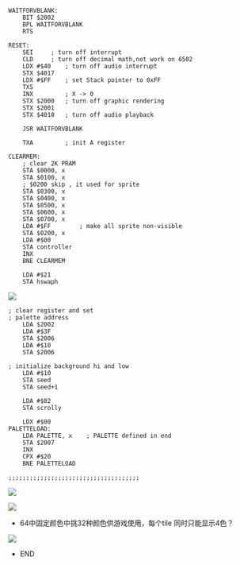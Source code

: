 
```
WAITFORVBLANK:
    BIT $2002
    BPL WAITFORVBLANK
    RTS
```


```
RESET:
    SEI     ; turn off interrupt
    CLD     ; turn off decimal math,not work on 6502
    LDX #$40    ; turn off audio interrupt
    STX $4017
    LDX #$FF    ; set Stack pointer to 0xFF
    TXS 
    INX         ; X -> 0
    STX $2000   ; turn off graphic rendering
    STX $2001
    STX $4010   ; turn off audio playback

    JSR WAITFORVBLANK   

    TXA         ; init A register
```

```
CLEARMEM:    
    ; clear 2K PRAM
    STA $0000, x
    STA $0100, x
    ; $0200 skip , it used for sprite
    STA $0300, x
    STA $0400, x
    STA $0500, x
    STA $0600, x
    STA $0700, x
    LDA #$FF        ; make all sprite non-visible
    STA $0200, x
    LDA #$00
    STA controller
    INX 
    BNE CLEARMEM
    
    LDA #$21
    STA hswaph 

```

![](https://raw.githubusercontent.com/mebusy/notes/master/imgs/6502_asm_6.png)


```
; clear register and set 
; palette address
    LDA $2002
    LDA #$3F
    STA $2006
    LDA #$10
    STA $2006

; initialize background hi and low
    LDA #$10
    STA seed
    STA seed+1

    LDA #$02
    STA scrolly

    LDX #$00
PALETTELOAD:
    LDA PALETTE, x    ; PALETTE defined in end
    STA $2007
    INX 
    CPX #$20
    BNE PALETTELOAD

;;;;;;;;;;;;;;;;;;;;;;;;;;;;;;;;;;;;;
```

![](https://raw.githubusercontent.com/mebusy/notes/master/imgs/6502_asm_8.png)

![](https://raw.githubusercontent.com/mebusy/notes/master/imgs/6502_asm_9.png)

 - 64中固定颜色中挑32种颜色供游戏使用，每个tile 同时只能显示4色？


![](https://raw.githubusercontent.com/mebusy/notes/master/imgs/6502_asm_end.png)


 - END
